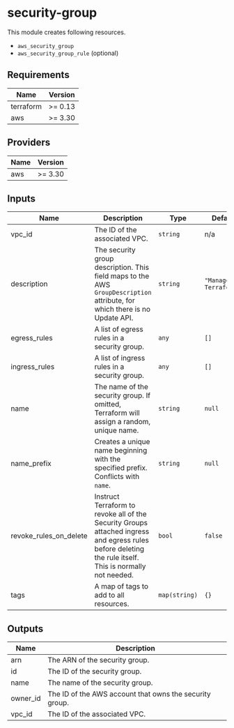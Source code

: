 # security-group

This module creates following resources.

- `aws_security_group`
- `aws_security_group_rule` (optional)

<!-- BEGINNING OF PRE-COMMIT-TERRAFORM DOCS HOOK -->
## Requirements

| Name | Version |
|------|---------|
| terraform | >= 0.13 |
| aws | >= 3.30 |

## Providers

| Name | Version |
|------|---------|
| aws | >= 3.30 |

## Inputs

| Name | Description | Type | Default | Required |
|------|-------------|------|---------|:--------:|
| vpc\_id | The ID of the associated VPC. | `string` | n/a | yes |
| description | The security group description. This field maps to the AWS `GroupDescription` attribute, for which there is no Update API. | `string` | `"Managed by Terraform."` | no |
| egress\_rules | A list of egress rules in a security group. | `any` | `[]` | no |
| ingress\_rules | A list of ingress rules in a security group. | `any` | `[]` | no |
| name | The name of the security group. If omitted, Terraform will assign a random, unique name. | `string` | `null` | no |
| name\_prefix | Creates a unique name beginning with the specified prefix. Conflicts with `name`. | `string` | `null` | no |
| revoke\_rules\_on\_delete | Instruct Terraform to revoke all of the Security Groups attached ingress and egress rules before deleting the rule itself. This is normally not needed. | `bool` | `false` | no |
| tags | A map of tags to add to all resources. | `map(string)` | `{}` | no |

## Outputs

| Name | Description |
|------|-------------|
| arn | The ARN of the security group. |
| id | The ID of the security group. |
| name | The name of the security group. |
| owner\_id | The ID of the AWS account that owns the security group. |
| vpc\_id | The ID of the associated VPC. |

<!-- END OF PRE-COMMIT-TERRAFORM DOCS HOOK -->
